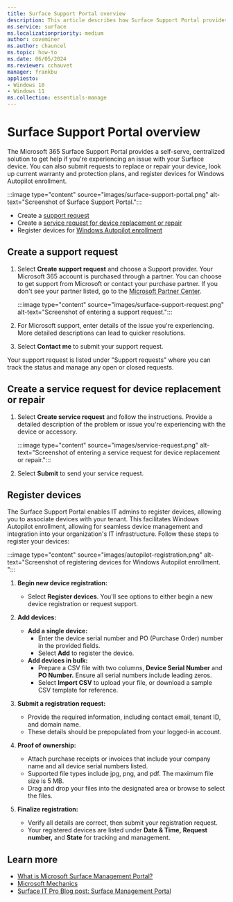 ```yaml
---
title: Surface Support Portal overview
description: This article describes how Surface Support Portal provides a centralized solution for Microsoft 365 Business customers to get help with a Surface device issue including requests to replace or repair your device, look up current warranty and protection plans, and register devices for Windows Autopilot enrollment.
ms.service: surface
ms.localizationpriority: medium
author: coveminer
ms.author: chauncel
ms.topic: how-to
ms.date: 06/05/2024
ms.reviewer: cchauvet
manager: frankbu
appliesto:
- Windows 10
- Windows 11
ms.collection: essentials-manage
---
```


# Surface Support Portal overview

The Microsoft 365 Surface Support Portal provides a self-serve, centralized solution to get help if you're experiencing an issue with your Surface device. You can also submit requests to replace or repair your device, look up current warranty and protection plans, and register devices for Windows Autopilot enrollment. 

:::image type="content" source="images/surface-support-portal.png" alt-text="Screenshot of Surface Support Portal.":::

- Create a [support request](#create-a-support-request)
- Create a [service request for device replacement or repair](#create-a-service-request-for-device-replacement-or-repair)
- Register devices for [Windows Autopilot enrollment](#register-devices-for-windows-autopilot-enrollment)

## Create a support request

1. Select **Create support request** and choose a Support provider. Your Microsoft 365 account is purchased through a partner. You can choose to get support from Microsoft or contact your purchase partner. If you don't see your partner listed, go to the [Microsoft Partner Center](https://partner.microsoft.com/dashboard/v2/home). 

    :::image type="content" source="images/surface-support-request.png" alt-text="Screenshot of entering a support request.":::

2. For Microsoft support, enter details of the issue you're experiencing. More detailed descriptions can lead to quicker resolutions.
3. Select **Contact me**  to submit your support request.

Your support request is listed under "Support requests" where you can track the status and manage any open or closed requests.

## Create a service request for device replacement or repair

1. Select **Create service request** and follow the instructions. Provide a detailed description of the problem or issue you're experiencing with the device or accessory.

    :::image type="content" source="images/service-request.png" alt-text="Screenshot of entering a service request for device replacement or repair.":::

2. Select **Submit** to send your service request.

## Register devices 

The Surface Support Portal enables IT admins to register devices, allowing you to associate devices with your tenant. This facilitates  Windows Autopilot enrollment, allowing for seamless device management and integration into your organization's IT infrastructure. Follow these steps to register your devices:

:::image type="content" source="images/autopilot-registration.png" alt-text="Screenshot of registering devices for Windows Autopilot enrollment. ":::

1. **Begin new device registration:**
   - Select **Register devices**. You'll see options to either begin a new device registration or request support.

2. **Add devices:**
   - **Add a single device:**
     - Enter the device serial number and PO (Purchase Order) number in the provided fields.
     - Select **Add** to register the device.
   - **Add devices in bulk:**
     - Prepare a CSV file with two columns, **Device Serial Number** and **PO Number.** Ensure all serial numbers include leading zeros.
     - Select **Import CSV** to upload your file, or download a sample CSV template for reference.

3. **Submit a registration request:**
   - Provide the required information, including contact email, tenant ID, and domain name.
   - These details should be prepopulated from your logged-in account.

4. **Proof of ownership:**
   - Attach purchase receipts or invoices that include your company name and all device serial numbers listed.
   - Supported file types include jpg, png, and pdf. The maximum file size is 5 MB.
   - Drag and drop your files into the designated area or browse to select the files.

5. **Finalize registration:**
   - Verify all details are correct, then submit your registration request.
   - Your registered devices are listed under **Date & Time,** **Request number,** and **State** for tracking and management.

## Learn more

- [What is Microsoft Surface Management Portal?](/mem/intune/fundamentals/surface-management-portal?)
- [Microsoft Mechanics](https://youtu.be/_MmutkqNudk)
- [Surface IT Pro Blog post: Surface Management Portal](https://techcommunity.microsoft.com/t5/surface-it-pro-blog/surface-management-portal/ba-p/1419017)
